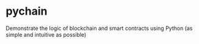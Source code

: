 # pychain
Demonstrate the logic of blockchain and smart contracts using Python (as simple and intuitive as possible)
